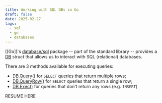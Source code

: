 ```yaml
---
title: Working with SQL DBs in Go
draft: false
date: 2025-02-27
tags:
  - sql
  - go
  - databases
---
```

[[Go]]'s [database/sql](https://pkg.go.dev/database/sql) package -- part of the standard library -- provides a [DB](https://pkg.go.dev/database/sql#DB) struct that allows us to interact with SQL (relational) databases.

There are 3 methods available for executing queries:

- [DB.Query()](https://pkg.go.dev/database/sql/#DB.Query) for `SELECT` queries that return multiple rows;
- [DB.QueryRow()](https://pkg.go.dev/database/sql/#DB.QueryRow) for `SELECT` queries that return a single row;
- [DB.Exec()](https://pkg.go.dev/database/sql/#DB.Exec) for queries that don't return any rows (e.g. `INSERT`)

RESUME HERE